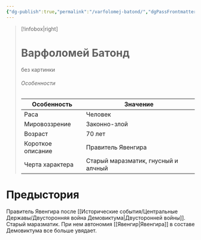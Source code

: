 ```yaml
---
{"dg-publish":true,"permalink":"/varfolomej-batond/","dgPassFrontmatter":true}
---
```


> [!infobox|right]
> # Варфоломей Батонд
> без картинки
> ###### Особенности
> | Особенность | Значение |
> | ---- | ---- |
> | Раса | Человек|
> | Мировоззрение | Законно-злой |
> | Возраст | 70 лет|
> | Короткое описание |Правитель Явенгира|
> | Черта характера |Старый маразматик, гнусный и алчный|

# Предыстория

Правитель Явенгира после [[Исторические события/Центральные Державы/Двусторонняя война Демовиктума\|Двусторонней войны]]. Старый маразматик. При нем автономия [[Явенгир\|Явенгира]] в составе Демовиктума все больше увядает.